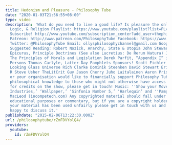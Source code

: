 ```yaml
---
title: Hedonism and Pleasure - Philosophy Tube
date: "2020-01-03T21:56:55+08:00"
type: video
description: 'What do you need to live a good life? Is pleasure the only good? Knowledge,
  Logic, & Religion Playlist: https://www.youtube.com/playlist?list=PLvoAL-KSZ32fRrlUcuezyvR80Ec6qHUz_
  Subscribe! http://www.youtube.com/subscription_center?add_user=thephilosophytube
  Patreon: http://www.patreon.com/PhilosophyTube Facebook: https://www.facebook.com/PhilosophyTube?ref=hl
  Twitter: @PhilosophyTube Email: ollysphilosophychannel@gmail.com Google+: google.com/+thephilosophytube
  Suggested Reading: Robert Nozick, Anarchy, State & Utopia John Stewart Mill, Utilitarianism
  Epicurus, Principle Doctrines (See also Lucretius: De Rerum Natura) Jeremy Bentham,
  The Principles of Morals and Legislation Derek Parfit, “Appendix I” in Reasons and
  Persons Thomas Carlyle, Latter-Day Pamphlets Sponsors! Scott Eichler D.j. MacIsaac
  Looking Glass Universe Rich Clarke Dominik Steenken David Stewart Eric Driussi Troy
  R Steve Usher TheLitCrit Guy Jason Cherry Juho Laitalainen Aaron Pristes If you
  or your organisation would like to financially support Philosophy Tube in distributing
  philosophical knowledge to those who might not otherwise have access to it in exchange
  for credits on the show, please get in touch! Music: ''Show your Moves,'' ‘Latin
  Industries,’ ‘Wallpaper,’ ‘Sinfonia Number 5,’ ‘Harlequin’ and ''Pamgea'' by Kevin
  MacLeod (incompetech.com) Any copyrighted material should fall under fair use for
  educational purposes or commentary, but if you are a copyright holder and believe
  your material has been used unfairly please get in touch with us and we will be
  happy to discuss it.'
publishdate: "2015-02-06T13:22:30.000Z"
url: /philosophytube/rZmFDVYolQ4/
providers:
  youtube:
    id: rZmFDVYolQ4
---
```

